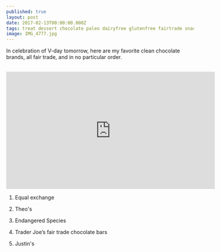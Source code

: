 ```yaml
---
published: true
layout: post
date: 2017-02-13T00:00:00.000Z
tags: treat dessert chocolate paleo dairyfree glutenfree fairtrade snacks
image: IMG_4777.jpg
---
```


In celebration of V-day tomorrow, here are my favorite clean chocolate brands, all fair trade, and in no particular order.

<br>

<iframe width="560" height="315" src="https://www.youtube.com/embed/W8dyiww4K4c" frameborder="0" allowfullscreen></iframe>

<br>

1. Equal exchange

2. Theo's

3. Endangered Species

4. Trader Joe’s fair trade chocolate bars

5. Justin's

